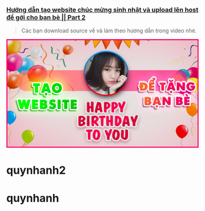 ### [Hướng dẫn tạo website chúc mừng sinh nhật và upload lên host để gởi cho bạn bè || Part 2](https://)
> Các bạn download source về và làm theo hương dẫn trong video nhé.


![cover picture](./img/hpbd2021p2.jpg)
# quynhanh2
# quynhanh
